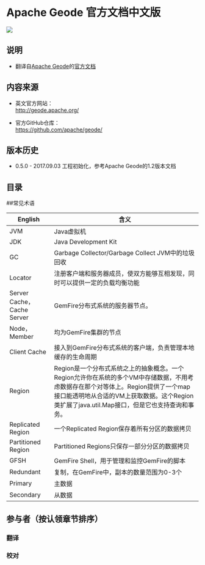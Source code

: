# Apache Geode 官方文档中文版

[<img src="https://geode.apache.org/img/apache_geode_logo.png" align="center"/>](http://geode.apache.org)


## 说明
* 翻译自[Apache Geode](https://geode.apache.org/)的[官方文档](http://geode.apache.org/docs/guide/12/about_geode.html)

## 内容来源

* 英文官方网站：     
<http://geode.apache.org/>

* 官方GitHub仓库：   
<https://github.com/apache/geode/>

## 版本历史
* 0.5.0 - 2017.09.03 工程初始化，参考Apache Geode的1.2版本文档

## 目录


##常见术语

| English | 含义 |
| ------- | ---- |
|JVM|Java虚拟机|Java Virtual Machine|
|JDK|Java Development Kit|
|GC|Garbage Collector/Garbage Collect JVM中的垃圾回收||Locator|注册客户端和服务器成员，使双方能够互相发现，同时可以提供一定的负载均衡功能||Server Cache，Cache Server|GemFire分布式系统的服务器节点。||Node，Member|均为GemFire集群的节点||Client Cache|接入到GemFire分布式系统的客户端，负责管理本地缓存的生命周期||Region|Region是一个分布式系统之上的抽象概念。一个Region允许你在系统的多个VM中存储数据，不用考虑数据存在那个对等体上。Region提供了一个map接口能透明地从合适的VM上获取数据。这个Region类扩展了java.util.Map接口，但是它也支持查询和事务。|
|Replicated Region|一个Replicated Region保存着所有分区的数据拷贝||Partitioned Region|Partitioned Regions只保存一部分分区的数据拷贝||GFSH |GemFire Shell，用于管理和监控GemFire的脚本|
|Redundant|复制，在GemFire中，副本的数量范围为0-3个||Primary|主数据|
|Secondary|从数据|

## 参与者（按认领章节排序）

### 翻译 

### 校对

